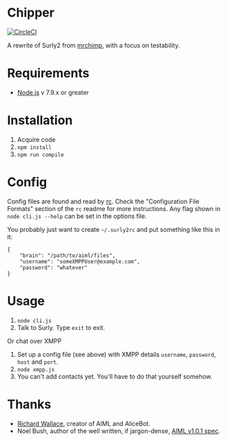 Chipper
======

[![CircleCI](https://circleci.com/gh/fillerwriter/chipper.svg?style=svg)](https://circleci.com/gh/fillerwriter/chipper)

A rewrite of Surly2 from [mrchimp](http://github.com/mrchimp/surly2), with a focus on testability.


Requirements
============

- [Node.js](https://nodejs.org/) v 7.9.x or greater


Installation
============

 1. Acquire code
 2. `npm install`
 3. `npm run compile`


Config
======

Config files are found and read by [rc](https://www.npmjs.com/package/rc). Check the "Configuration File Formats" section of the `rc` readme for more instructions. Any flag shown in `node cli.js --help` can be set in the options file.

You probably just want to create `~/.surly2rc` and put something like this in it:

    {
        "brain": "/path/to/aiml/files",
        "username": "someXMPPUser@example.com",
        "password": "whatever"
    }


Usage
=====

1. `node cli.js`
2. Talk to Surly. Type `exit` to exit.

Or chat over XMPP

1. Set up a config file (see above) with XMPP details `username`, `password`, `host` and `port`.
2. `node xmpp.js`
3. You can't add contacts yet. You'll have to do that yourself somehow.


Thanks
======

* [Richard Wallace](http://www.alicebot.org/bios/richardwallace.html), creator of AIML and AliceBot.
* Noel Bush, author of the well written, if jargon-dense, [AIML v1.0.1 spec](http://www.alicebot.org/TR/2001/WD-aiml/).
